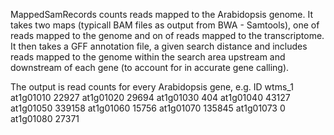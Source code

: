 MappedSamRecords counts reads mapped to the Arabidopsis genome. It takes two maps (typicall BAM files as output from BWA - Samtools), one of reads mapped to the genome and on of reads mapped to the transcriptome.   
It then takes a GFF annotation file, a given search distance and includes reads mapped to the genome within the search area upstream and downstream of each gene (to account for in accurate gene calling).

The output is read counts for every Arabidopsis gene, e.g.
ID	wtms_1
at1g01010	22927
at1g01020	29694
at1g01030	404
at1g01040	43127
at1g01050	339158
at1g01060	15756
at1g01070	135845
at1g01073	0
at1g01080	27371